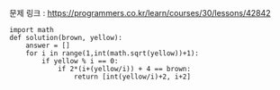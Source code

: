 문제 링크 : https://programmers.co.kr/learn/courses/30/lessons/42842

```
import math
def solution(brown, yellow):
    answer = []
    for i in range(1,int(math.sqrt(yellow))+1):
        if yellow % i == 0:
            if 2*(i+(yellow/i)) + 4 == brown:
                return [int(yellow/i)+2, i+2]
```


